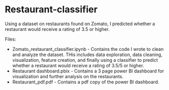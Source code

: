 # Restaurant-classifier
Using a dataset on restaurants found on Zomato, I predicted whether a restaurant would receive a rating of 3.5 or higher.

Files:

* Zomato_restaurant_classifier.ipynb - Contains the code I wrote to clean and analyze the dataset. THis includes data exploration, data cleaning, visualization, feature creation, and finally using a classifier to predict whether a restaurant would receive a rating of 3.5/5 or higher.
* Restaurant dashboard.pbix - Contains a 3 page power BI dashboard for visualization and further analysis on the restaurants.
* Restaurant_pdf.pdf - Contains a pdf copy of the power BI dashboard.
